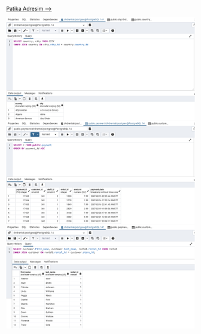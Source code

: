 [Patika Adresim -->](https://app.patika.dev/ltime)


![ODEV1](/photo/odev9.1.png)
![ODEV2](/photo/odev9.2.png)
![ODEV3](/photo/odev9.3.png)